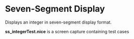 # Seven-Segment Display

Displays an integer in seven-segment display format.

**ss_integerTest.nice** is a screen capture containing test cases


